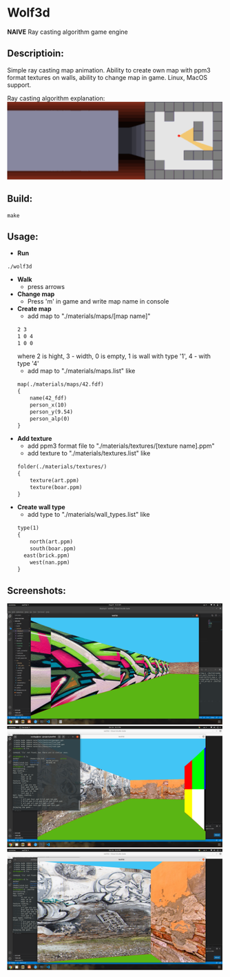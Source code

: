 # Wolf3d
**NAIVE** Ray casting algorithm game engine

## Descriptioin:
Simple ray casting map animation. Ability to create own map with ppm3 format textures on walls, ability to change map in game. Linux, MacOS support.

Ray casting algorithm explanation:
<img src="pictures/350px-Simple_raycasting_with_fisheye_correction.gif" width="500" >

## Build:
```
make
```

## Usage:
- **Run**
```
./wolf3d
```
- **Walk**
  - press arrows 
- **Change map**
  - Press 'm' in game and write map name in console
- **Create map**
  - add map to "./materials/maps/[map name]"
  ```
  2 3
  1 0 4
  1 0 0
  ```
    where 2 is hight, 3 - width, 0 is empty, 1 is wall with type '1', 4 - with type '4'
  - add map to "./materials/maps.list" like
  ```
  map(./materials/maps/42.fdf)
  {
	  name(42_fdf)
	  person_x(10)
	  person_y(9.54)
	  person_alp(0)
  }
  ```
- **Add texture**
  - add ppm3 format file to "./materials/textures/[texture name].ppm"
  - add texture to "./materials/textures.list" like
  ```
  folder(./materials/textures/)
  {
	  texture(art.ppm)
	  texture(boar.ppm)
  }
  ```
- **Create wall type**
  - add type to "./materials/wall_types.list" like
  ```
  type(1)
  {
	  north(art.ppm)
	  south(boar.ppm)
  	east(brick.ppm)
	  west(nan.ppm)
  }
  ```

## Screenshots:

<img src="pictures/Screenshot from 2020-08-24 04-23-07.png" width="500" >

<img src="pictures/Screenshot from 2020-10-26 21-31-35.png" width="500" >

<img src="pictures/Screenshot from 2020-10-26 21-32-23.png" width="500" >
